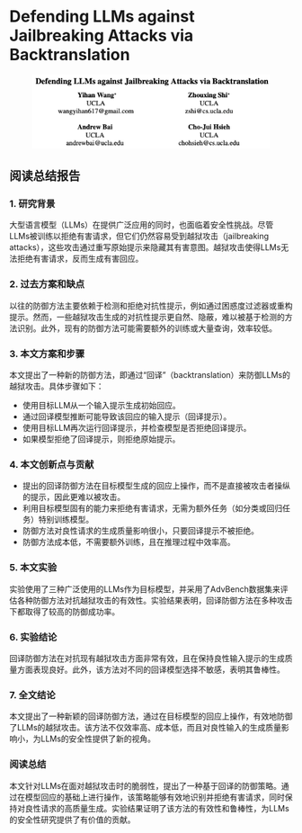 # Defending LLMs against Jailbreaking Attacks via Backtranslation

<figure><img src="../.gitbook/assets/image (1) (1) (1) (1) (1) (1) (1) (1) (1) (1) (1) (1) (1) (1) (1) (1) (1) (1) (1) (1) (1) (1) (1).png" alt=""><figcaption></figcaption></figure>

## 阅读总结报告

### 1. 研究背景

大型语言模型（LLMs）在提供广泛应用的同时，也面临着安全性挑战。尽管LLMs被训练以拒绝有害请求，但它们仍然容易受到越狱攻击（jailbreaking attacks），这些攻击通过重写原始提示来隐藏其有害意图。越狱攻击使得LLMs无法拒绝有害请求，反而生成有害回应。

### 2. 过去方案和缺点

以往的防御方法主要依赖于检测和拒绝对抗性提示，例如通过困惑度过滤器或重构提示。然而，一些越狱攻击生成的对抗性提示更自然、隐蔽，难以被基于检测的方法识别。此外，现有的防御方法可能需要额外的训练或大量查询，效率较低。

### 3. 本文方案和步骤

本文提出了一种新的防御方法，即通过“回译”（backtranslation）来防御LLMs的越狱攻击。具体步骤如下：

* 使用目标LLM从一个输入提示生成初始回应。
* 通过回译模型推断可能导致该回应的输入提示（回译提示）。
* 使用目标LLM再次运行回译提示，并检查模型是否拒绝回译提示。
* 如果模型拒绝了回译提示，则拒绝原始提示。

### 4. 本文创新点与贡献

* 提出的回译防御方法在目标模型生成的回应上操作，而不是直接被攻击者操纵的提示，因此更难以被攻击。
* 利用目标模型固有的能力来拒绝有害请求，无需为额外任务（如分类或回归任务）特别训练模型。
* 防御方法对良性请求的生成质量影响很小，只要回译提示不被拒绝。
* 防御方法成本低，不需要额外训练，且在推理过程中效率高。

### 5. 本文实验

实验使用了三种广泛使用的LLMs作为目标模型，并采用了AdvBench数据集来评估各种防御方法对抗越狱攻击的有效性。实验结果表明，回译防御方法在多种攻击下都取得了较高的防御成功率。

### 6. 实验结论

回译防御方法在对抗现有越狱攻击方面非常有效，且在保持良性输入提示的生成质量方面表现良好。此外，该方法对不同的回译模型选择不敏感，表明其鲁棒性。

### 7. 全文结论

本文提出了一种新颖的回译防御方法，通过在目标模型的回应上操作，有效地防御了LLMs的越狱攻击。该方法不仅效率高、成本低，而且对良性输入的生成质量影响小，为LLMs的安全性提供了新的视角。

### 阅读总结

本文针对LLMs在面对越狱攻击时的脆弱性，提出了一种基于回译的防御策略。通过在模型回应的基础上进行操作，该策略能够有效地识别并拒绝有害请求，同时保持对良性请求的高质量生成。实验结果证明了该方法的有效性和鲁棒性，为LLMs的安全性研究提供了有价值的贡献。
